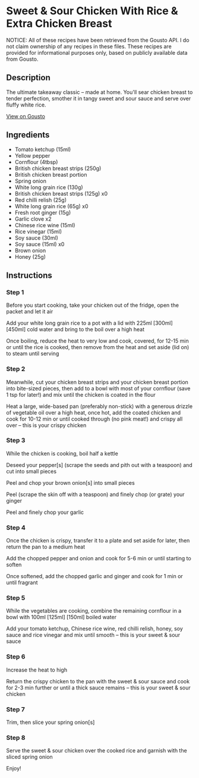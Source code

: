 # Sweet & Sour Chicken With Rice & Extra Chicken Breast

NOTICE: All of these recipes have been retrieved from the Gousto API. I do not claim ownership of any recipes in these files. These recipes are provided for informational purposes only, based on publicly available data from Gousto.

## Description

The ultimate takeaway classic – made at home. You'll sear chicken breast to tender perfection, smother it in tangy sweet and sour sauce and serve over fluffy white rice. 

[View on Gousto](https://www.gousto.co.uk/recipes/cookbook/sweet-sour-chicken-with-rice-extra-chicken-breast)

## Ingredients

- Tomato ketchup (15ml)
- Yellow pepper
- Cornflour (4tbsp)
- British chicken breast strips (250g)
- British chicken breast portion
- Spring onion
- White long grain rice (130g)
- British chicken breast strips (125g) x0
- Red chilli relish (25g)
- White long grain rice (65g) x0
- Fresh root ginger (15g)
- Garlic clove x2
- Chinese rice wine (15ml)
- Rice vinegar (15ml)
- Soy sauce (30ml)
- Soy sauce (15ml) x0
- Brown onion
- Honey (25g)

## Instructions


### Step 1

Before you start cooking, take your chicken out of the fridge, open the packet and let it air

Add your white long grain rice to a pot with a lid with 225ml <span class="text-purple">[300ml]<span class="text-danger"> </span>[450ml] </span>cold water and bring to the boil over a high heat

Once boiling, reduce the heat to very low and cook, covered, for 12-15 min or until the rice is cooked, then remove from the heat and set aside (lid on) to steam until serving


### Step 2

Meanwhile, cut your chicken breast strips and your chicken breast portion into bite-sized pieces, then add to a bowl with most of your cornflour (save 1 tsp for later!) and mix until the chicken is coated in the flour

Heat a large, wide-based pan (preferably non-stick) with a generous drizzle of vegetable oil over a high heat, once hot, add the coated chicken and cook for 10-12 min or until cooked through (no pink meat!) and crispy all over – this is your crispy chicken


### Step 3

While the chicken is cooking, boil half a kettle

Deseed your pepper[s] (scrape the seeds and pith out with a teaspoon) and cut into small pieces

Peel and chop your brown onion[s] into small pieces

Peel (scrape the skin off with a teaspoon) and finely chop (or grate) your ginger

Peel and finely chop your garlic


### Step 4

Once the chicken is crispy, transfer it to a plate and set aside for later, then return the pan to a medium heat

Add the chopped pepper and onion and cook for 5-6 min or until starting to soften

Once softened, add the chopped garlic and ginger and cook for 1 min or until fragrant


### Step 5

While the vegetables are cooking, combine the remaining cornflour in a bowl with 100ml<span class="text-purple"> [125ml]</span> <span class="text-danger">[150ml]</span> boiled water

Add your tomato ketchup, Chinese rice wine, red chilli relish, honey, soy sauce and rice vinegar and mix until smooth – this is your sweet & sour sauce


### Step 6

Increase the heat to high

Return the crispy chicken to the pan with the sweet & sour sauce and cook for 2-3 min further or until a thick sauce remains – this is your sweet & sour chicken


### Step 7

Trim, then slice your spring onion[s]

### Step 8

Serve the sweet & sour chicken over the cooked rice and garnish with the sliced spring onion

Enjoy!

